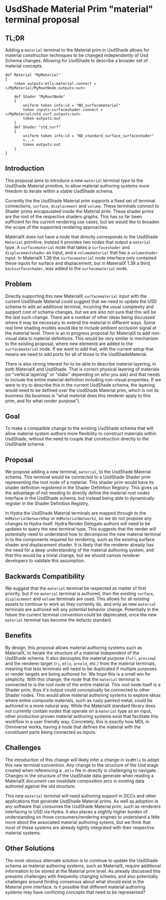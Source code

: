 # UsdShade Material Prim "material" terminal proposal

## TL;DR
Adding a `material` terminal to the Material prim in UsdShade allows for material construction techniques to be changed 
independently of Usd Schema changes. Allowing for UsdShade to describe a broader set of material concepts.

```
def Material "MyMaterial"
{
    token outputs:mtlx:material.connect = </MyMaterial/MyRootNode.outputs:out>

    def Shader "MyRootNode"
    {
        uniform token info:id = "ND_surfacematerial"
        token inputs:surfaceshader.connect = </MyMaterial/std_surf.outputs:out>
        token outputs:out
    }
    def Shader "std_surf"
    {
        uniform token info:id = "ND_standard_surface_surfaceshader"
        <...>
        token outputs:out
    }
}
```

## Introduction
This proposal aims to introduce a new `material` terminal type to the UsdShade Material primitive, to allow material 
authoring systems more freedom to iterate within a stable UsdShade schema.

Currently the the UsdShade Material prim supports a fixed set of terminal connections, `surface`, `displacement` and 
`volume`. These terminals connect to Shader prims encapsulated inside the Material prim. These shader prims are the 
root of the respective shaders graphs. This has so far been sufficient for the current rendering use cases, but we 
would like to broaden the scope of the supported rendering approaches.

MaterialX does not have a node that directly corresponds to the UsdShade `Material` primitive. Instead it provides two
nodes that output a `material` type. A `surfacematerial` node that takes a `surfaceshader` and `displacementshader` as
input, and a `volumematerial` that has a `volumeshader` input. In MaterialX 1.38 the `surfacematerial` node interface
only contained these inputs for surface and displacement, but in MaterialX 1.39 a third, `backsurfaceshader`, was added
to the `surfacematerial` node.

## Problem
Directly supporting this new MaterialX `surfacematerial` input with the current UsdShade Material could suggest that we 
need to update the USD schema to add an additional terminal, incurring the usual complexity and support cost 
of schema changes, but we are also not sure that this will be the last such change. There are a number of other ideas being 
discussed where it may be necessary to extend the material in different ways. Some real time shading models would 
like to include ambient occlusion signal at the material level. There is an in progress proposal for MaterialX to add 
non-visual data to material definitions. This would be very similar in mechanism to the existing <aovoutput> proposal, 
where new elements are added to the `surfacematerial` node. If we want to add that, with the current setup that means 
we need to add ports for all of those to the UsdShadeMaterial. 

There is also strong interest for to be able to describe material layering, in both MaterialX and UsdShade.  That is 
correct physical layering of materials (or "vertical layering" or "slabs" depending on who you ask) and that needs 
to include the entire material definition including non-visual properties. If we were to try to describe this in the 
current UsdShade schema, the layering would need to be defined over the UsdShade Material prim, which is not its 
business (its business is "what material does this renderer apply to this prim, and for what render purpose").

## Goal
To make a compatible change to the existing UsdShade schema that will allow material system authors more flexibility 
to construct materials within UsdShade, without the need to couple that construction directly to the UsdShade schema.

## Proposal
We propose adding a new terminal, `material`, to the UsdShade Material schema. This terminal would be connected to a 
UsdShade Shader prim representing the root node of a material. This shader prim would have its shader definition 
registered in the Shader Definition Registry. This gives us the advantage of not needing to directly define the 
material root nodes interface in the UsdShade schema, but instead being able to dynamically register in the Shader 
Definition Registry.

In Hydra the UsdShade Material terminals are mapped through to the `HdMaterialNetworkMap` or `HdMaterialNetwork2`, so 
we do not propose any changes to Hydra itself. Hydra Render Delegate authors will need to be updates to query the new 
terminal type. This suggests that the render will potentially need to understand how to decompose the new material 
terminal in to the components required for rendering, such as the existing surface shader and displacement shader. It 
is likely that the renderer already has the need for a deep understanding of the material authoring system, and that 
this would be a trivial change, but we should canvas renderer developers to validate this assumption.

## Backwards Compatibility
We suggest that the `material` terminal be respected as matter of first priority, but if no `material` terminal is 
authored, then the existing `surface`, `displacement` and `volume` terminals are used. This allows for all existing 
assets to continue to work as they currently do, and only as new `material` terminals are authored will any potential 
behavior change. Potentially in the future the current terminal convention could be deprecated, once the new `material` 
terminal has become the defacto standard.

## Benefits
By design, this proposal allows material authoring systems such as MaterialX, to iterate the structure of a material 
independent of the UsdShade schema.
It also decouples the material purpose (`full`, `preview`) and the renderer target (`ri`, `mtlx`, `arnold`, etc.) from 
the material terminals, meaning that less terminals will need to be duplicated if multiple purposes or render targets 
are being authored for. We hope this is a small win for simplicity.
With this change, the node that the `material` terminal is connected to is the root node of the entire material. This 
root node itself is a Shader prim, thus it's output could conceptually be connected to other Shader nodes. This 
would allow material authoring systems to explore ideas where entire composite materials, such as rusty painted metal, 
could be authored in a more natural way.
While the MaterialX standard library does not currently contain nodes that operate on a `material` type as an input, 
other production proven material authoring systems exist that facilitate this workflow in a user friendly way. Concretely,
this is exactly how MDL in Omniverse works, having a node that defines the material with the constituent parts being
connected as inputs. 

## Challenges
The introduction of this change will likely infer a change in `UsdMtlx` to adopt this new terminal convention. Any 
change to the structure of the Usd stage created when referencing a `.mtlx` file in directly is challenging to 
navigate. Changes in the structure of the UsdShade data generate when reading a MaterialX document can invalidate 
composition arcs in existing data authored against the old structure.

This new `material` terminal will need authoring support in DCCs and other applications that generate UsdShade Material 
prims. As well as adoption in any software that consumes the UsdShade Material prim, such as renderers interfacing to 
USD via Hydra. It also places a slightly higher burden of understanding on those consumers/rendering engines to 
understand a little more about the associated material authoring sytems, but we think that most of these systems are 
already tightly integrated with their respective material systems.

## Other Solutions
The most obvious alternate solution is to continue to update the UsdShade schema as material authoring systems, such as 
MaterialX, require additional information to be stored at the Material prim level. As already discussed this presents 
challenges with frequently changing schema, and also potentially challenges around finding consensus about what should 
exist in the Material prim interface. Is it possible that different material authoring systems may have conficting 
concepts that need to be represented?
